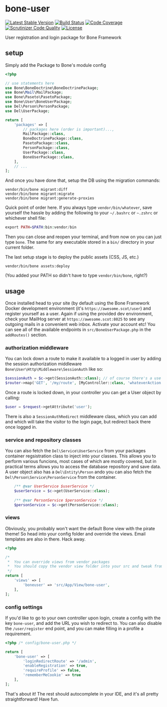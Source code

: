 # bone-user
[![Latest Stable Version](https://poser.pugx.org/delboy1978uk/bone-user/v/stable)](https://packagist.org/packages/delboy1978uk/bone-user) [![Build Status](https://travis-ci.com/delboy1978uk/bone-user.png?branch=master)](https://travis-ci.com/delboy1978uk/bone-user) [![Code Coverage](https://scrutinizer-ci.com/g/delboy1978uk/bone-user/badges/coverage.png?b=master)](https://scrutinizer-ci.com/g/delboy1978uk/bone-user/?branch=master) [![Scrutinizer Code Quality](https://scrutinizer-ci.com/g/delboy1978uk/bone-user/badges/quality-score.png?b=master)](https://scrutinizer-ci.com/g/delboy1978uk/bone-user/?branch=master) [![License](https://poser.pugx.org/delboy1978uk/bone-user/license)](https://packagist.org/packages/delboy1978uk/bone-user)

User registration and login package for Bone Framework
## setup
Simply add the Package to Bone's module config
```php
<?php

// use statements here
use Bone\BoneDoctrine\BoneDoctrinePackage;
use Bone\Mail\MailPackage;
use Bone\Paseto\PasetoPackage;
use Bone\User\BoneUserPackage;
use Del\Person\PersonPackage;
use Del\UserPackage;

return [
    'packages' => [
        // packages here (order is important)...,
        MailPackage::class,
        BoneDoctrinePackage::class,
        PasetoPackage::class,
        PersonPackage::class,
        UserPackage::class,
        BoneUserPackage::class,
    ],
    // ...
];
```
And once you have done that, setup the DB using the migration commands:
```
vendor/bin/bone migrant:diff
vendor/bin/bone migrant:migrate
vendor/bin/bone migrant:generate-proxies
```
Quick point of order here. If you always type `vendor/bin/whatever`, save yourself the hassle by adding the following to
your `~/.bashrc` or `~.zshrc` or whichever shell file:
```php
export PATH=$PATH:bin:vendor/bin
```
Then you can close and reopen your terminal, and from now on you can just type `bone`. The same for any 
executable stored in a `bin/` directory in your current folder.

The last setup stage is to deploy the public assets (CSS, JS, etc.)
```
vendor/bin/bone assets:deploy
```
(You added your PATH so didn't have to type `vendor/bin/bone`, right?)
## usage
Once installed head to your site (by default using the Bone Framework Docker development environment (it's 
`https://awesome.scot/user`) and register yourself as a user. Again if using the provided dev environment, check your 
MailHog server at `https://awesome.scot:8025` to see any outgoing mails in a convenient web inbox. Activate your account
etc! You can see all of the available endpoints in `src/BoneUserPackage.php` in the `addRoutes()` section.
### authorization middleware
You can lock down a route to make it available to a logged in user by adding the session authorization middleware
`Bone\User\Http\Middleware\SessionAuth` like so:
```php
$sessionAuth = $c->get(SessionAuth::class); // of course there's a use statement above, right? With the full name?
$router->map('GET', '/my/route', [MyController::class, 'whateverAction'])->middleware($sessionAuth);
```
Once a route is locked down, in your controller you can get a User object by calling:
```php
$user = $request->getAttribute('user');
```
There is also a `SessionAuthRedirect` middleware class, which you can add and which will take the visitor to the login 
page, but redirect back there once logged in.
### service and repository classes
You can also fetch the `Del\Service\UserService` from your packages container regsistration class to inject into your 
classes. This allows you to perform various funcions, most cases of which are mostly covered, but in practical terms 
allows you to access the database repository and save data. A user object also has a `Del\Entity\Person` ando you can 
also fetch the `Del\Person\Service\PersonService` from the container. 
```php
    /** @var UserService $userService */
    $userService = $c->get(UserService::class);
   
    /** @var PersonService $personService */
    $personService = $c->get(PersonService::class);
``` 
### views
Obviously, you probably won't want the default Bone view with the pirate theme! So head into your config
folder and override the views. Email templates are also in there. Hack away.
```php
<?php

/*
 *  You can override views from vendor packages
 *  You should copy the vendor view folder into your src and tweak from there
 */
return [
    'views' => [
        'boneuser' => 'src/App/View/bone-user',
    ],
];
````
### config settings
If you'd like to go to your own controller upon login, create a config with the key `bone-user`, and add the URL you 
wish to redirect to. You can also disable the `/user/register` end point, and you can make filling in a profile a 
requirement.
```php
<?php /* config/bone-user.php */

return [
    'bone-user' => [
        'loginRedirectRoute' => '/admin',
        'enableRegistration' => true,
        'requireProfile' => false,
        'rememberMeCookie' => true
    ],
];
````

That's about it! The rest should autocomplete in your IDE, and it's all pretty straightforward! Have fun.
